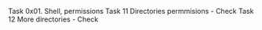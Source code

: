 Task 
0x01. Shell, permissions
Task 11 Directories permmisions - Check
Task 12 More directories - Check
